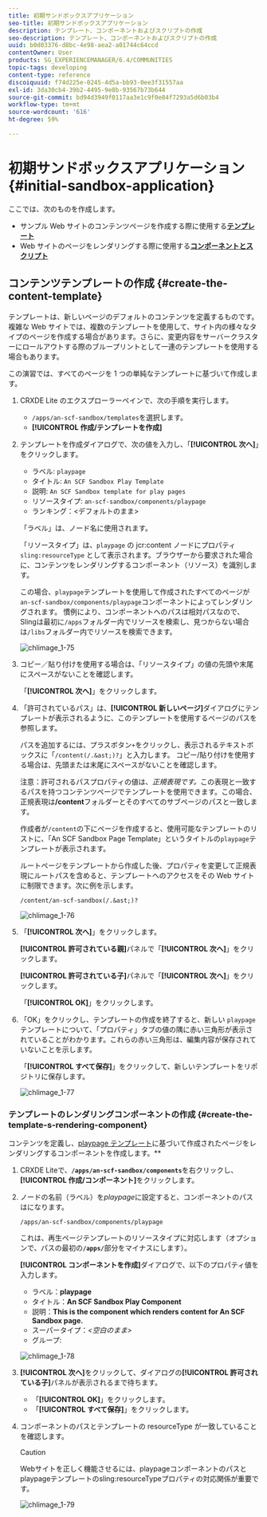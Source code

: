 ```yaml
---
title: 初期サンドボックスアプリケーション
seo-title: 初期サンドボックスアプリケーション
description: テンプレート、コンポーネントおよびスクリプトの作成
seo-description: テンプレート、コンポーネントおよびスクリプトの作成
uuid: b0d03376-d8bc-4e98-aea2-a01744c64ccd
contentOwner: User
products: SG_EXPERIENCEMANAGER/6.4/COMMUNITIES
topic-tags: developing
content-type: reference
discoiquuid: f74d225e-0245-4d5a-bb93-0ee3f31557aa
exl-id: 3da30cb4-39b2-4495-9e8b-93567b73b644
source-git-commit: bd94d3949f0117aa3e1c9f0e84f7293a5d6b03b4
workflow-type: tm+mt
source-wordcount: '616'
ht-degree: 59%

---
```


# 初期サンドボックスアプリケーション  {#initial-sandbox-application}

ここでは、次のものを作成します。

* サンプル Web サイトのコンテンツページを作成する際に使用する&#x200B;**[テンプレート](#createthepagetemplate)**
* Web サイトのページをレンダリングする際に使用する&#x200B;**[コンポーネントとスクリプト](#create-the-template-s-rendering-component)**

## コンテンツテンプレートの作成 {#create-the-content-template}

テンプレートは、新しいページのデフォルトのコンテンツを定義するものです。複雑な Web サイトでは、複数のテンプレートを使用して、サイト内の様々なタイプのページを作成する場合があります。さらに、変更内容をサーバークラスターにロールアウトする際のブループリントとして一連のテンプレートを使用する場合もあります。

この演習では、すべてのページを 1 つの単純なテンプレートに基づいて作成します。

1. CRXDE Lite のエクスプローラーペインで、次の手順を実行します。

   * `/apps/an-scf-sandbox/templates`を選択します。
   * **[!UICONTROL 作成/テンプレートを作成]**

1. テンプレートを作成ダイアログで、次の値を入力し、「**[!UICONTROL 次へ]**」をクリックします。

   * ラベル: `playpage`
   * タイトル: `An SCF Sandbox Play Template`
   * 説明: `An SCF Sandbox template for play pages`
   * リソースタイプ: `an-scf-sandbox/components/playpage`
   * ランキング：&lt;デフォルトのまま>

   「ラベル」は、ノード名に使用されます。

   「リソースタイプ」は、`playpage` の jcr:content ノードにプロパティ `sling:resourceType` として表示されます。ブラウザーから要求された場合に、コンテンツをレンダリングするコンポーネント（リソース）を識別します。

   この場合、`playpage`テンプレートを使用して作成されたすべてのページが`an-scf-sandbox/components/playpage`コンポーネントによってレンダリングされます。 慣例により、コンポーネントへのパスは相対パスなので、Slingは最初に`/apps`フォルダー内でリソースを検索し、見つからない場合は`/libs`フォルダー内でリソースを検索できます。

   ![chlimage_1-75](assets/chlimage_1-75.png)

1. コピー／貼り付けを使用する場合は、「リソースタイプ」の値の先頭や末尾にスペースがないことを確認します。

   「**[!UICONTROL 次へ]**」をクリックします。

1. 「許可されているパス」は、**[!UICONTROL 新しいページ]**&#x200B;ダイアログにテンプレートが表示されるように、このテンプレートを使用するページのパスを参照します。

   パスを追加するには、プラスボタン`+`をクリックし、表示されるテキストボックスに「`/content(/.&ast;)?`」と入力します。 コピー/貼り付けを使用する場合は、先頭または末尾にスペースがないことを確認します。

   注意：許可されるパスプロパティの値は、*正規表現です。*&#x200B;この表現と一致するパスを持つコンテンツページでテンプレートを使用できます。この場合、正規表現は&#x200B;**/content**&#x200B;フォルダーとそのすべてのサブページのパスと一致します。

   作成者が`/content`の下にページを作成すると、使用可能なテンプレートのリストに、「An SCF Sandbox Page Template」というタイトルの`playpage`テンプレートが表示されます。

   ルートページをテンプレートから作成した後、プロパティを変更して正規表現にルートパスを含めると、テンプレートへのアクセスをその Web サイトに制限できます。次に例を示します。

   `/content/an-scf-sandbox(/.&ast;)?`

   ![chlimage_1-76](assets/chlimage_1-76.png)

1. 「**[!UICONTROL 次へ]**」をクリックします。

   **[!UICONTROL 許可されている親]**&#x200B;パネルで「**[!UICONTROL 次へ]**」をクリックします。

   **[!UICONTROL 許可されている子]**&#x200B;パネルで「**[!UICONTROL 次へ]**」をクリックします。

   「**[!UICONTROL OK]**」をクリックします。

1. 「OK」をクリックし、テンプレートの作成を終了すると、新しい `playpage` テンプレートについて、「プロパティ」タブの値の隅に赤い三角形が表示されていることがわかります。これらの赤い三角形は、編集内容が保存されていないことを示します。

   「**[!UICONTROL すべて保存]**」をクリックして、新しいテンプレートをリポジトリに保存します。

   ![chlimage_1-77](assets/chlimage_1-77.png)

### テンプレートのレンダリングコンポーネントの作成 {#create-the-template-s-rendering-component}

コンテンツを定義し、[playpage テンプレート](#createthepagetemplate)に基づいて作成されたページをレンダリングするコンポーネントを作成します。**

1. CRXDE Liteで、**`/apps/an-scf-sandbox/components`**&#x200B;を右クリックし、**[!UICONTROL 作成/コンポーネント]**&#x200B;をクリックします。
1. ノードの名前（ラベル）を&#x200B;*playpage*&#x200B;に設定すると、コンポーネントのパスはになります。

   `/apps/an-scf-sandbox/components/playpage`

   これは、再生ページテンプレートのリソースタイプに対応します（オプションで、パスの最初の&#x200B;**`/apps/`**&#x200B;部分をマイナスにします）。

   **[!UICONTROL コンポーネントを作成]**&#x200B;ダイアログで、以下のプロパティ値を入力します。

   * ラベル：**playpage**
   * タイトル：**An SCF Sandbox Play Component**
   * 説明：**This is the component which renders content for An SCF Sandbox page.**
   * スーパータイプ：*&lt;空白のまま>*
   * グループ:

   ![chlimage_1-78](assets/chlimage_1-78.png)

1. **[!UICONTROL 次へ]**&#x200B;をクリックして、ダイアログの&#x200B;**[!UICONTROL 許可されている子]**&#x200B;パネルが表示されるまで待ちます。

   * 「**[!UICONTROL OK]**」をクリックします。
   * 「**[!UICONTROL すべて保存]**」をクリックします。

1. コンポーネントのパスとテンプレートの resourceType が一致していることを確認します。

   >[!CAUTION]
   >
   >Webサイトを正しく機能させるには、playpageコンポーネントのパスとplaypageテンプレートのsling:resourceTypeプロパティの対応関係が重要です。

   ![chlimage_1-79](assets/chlimage_1-79.png)
